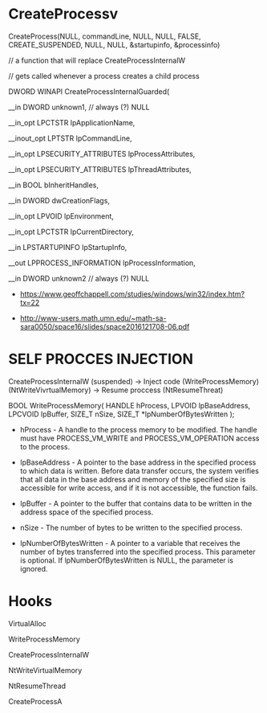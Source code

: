 # CreateProcessv

CreateProcess(NULL, commandLine, NULL, NULL, FALSE, CREATE_SUSPENDED, NULL, NULL, &startupinfo, &processinfo)
 
// a function that will replace CreateProcessInternalW

// gets called whenever a process creates a child process

DWORD WINAPI CreateProcessInternalGuarded(

  __in         DWORD unknown1,                              // always (?) NULL
  
  __in_opt     LPCTSTR lpApplicationName,
  
  __inout_opt  LPTSTR lpCommandLine,
  
  __in_opt     LPSECURITY_ATTRIBUTES lpProcessAttributes,
  
  __in_opt     LPSECURITY_ATTRIBUTES lpThreadAttributes,
  
  __in         BOOL bInheritHandles,
  
  __in         DWORD dwCreationFlags,
  
  __in_opt     LPVOID lpEnvironment,
  
  __in_opt     LPCTSTR lpCurrentDirectory,
  
  __in         LPSTARTUPINFO lpStartupInfo,
  
  __out        LPPROCESS_INFORMATION lpProcessInformation,
  
__in DWORD unknown2 // always (?) NULL


- https://www.geoffchappell.com/studies/windows/win32/index.htm?tx=22

- http://www-users.math.umn.edu/~math-sa-sara0050/space16/slides/space2016121708-06.pdf

# SELF PROCCES INJECTION

CreateProcessInternalW (suspended) ->  Inject code (WriteProcessMemory) (NtWriteVivrtualMemory) -> Resume proccess (NtResumeThreat)

BOOL WriteProcessMemory(
  HANDLE  hProcess,
  LPVOID  lpBaseAddress,
  LPCVOID lpBuffer,
  SIZE_T  nSize,
  SIZE_T  *lpNumberOfBytesWritten
);

- hProcess - A handle to the process memory to be modified. The handle must have PROCESS_VM_WRITE and PROCESS_VM_OPERATION access to the process.

- lpBaseAddress - A pointer to the base address in the specified process to which data is written. Before data transfer occurs, the system verifies that all data in the base address and memory of the specified size is accessible for write access, and if it is not accessible, the function fails.

- lpBuffer - A pointer to the buffer that contains data to be written in the address space of the specified process.

- nSize - The number of bytes to be written to the specified process.

- lpNumberOfBytesWritten - A pointer to a variable that receives the number of bytes transferred into the specified process. This parameter is optional. If lpNumberOfBytesWritten is NULL, the parameter is ignored.

# Hooks
VirtualAlloc

WriteProcessMemory

CreateProcessInternalW

NtWriteVirtualMemory

NtResumeThread

CreateProcessA
